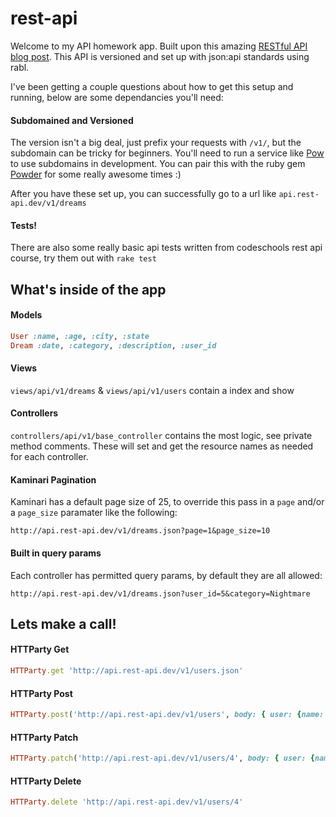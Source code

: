 rest-api
========

Welcome to my API homework app. Built upon this amazing [RESTful API blog post](https://codelation.com/blog/rails-restful-api-just-add-water). This API is versioned and set up with json:api standards using rabl.

I've been getting a couple questions about how to get this setup and running, below are some dependancies you'll need:

#### Subdomained and Versioned
The version isn't a big deal, just prefix your requests with `/v1/`, but the subdomain can be tricky for beginners. You'll need to run a service like [Pow](pow.cx) to use subdomains in development. You can pair this with the ruby gem [Powder](https://github.com/Rodreegez/powder) for some really awesome times :)

After you have these set up, you can successfully go to a url like `api.rest-api.dev/v1/dreams`

#### Tests!
There are also some really basic api tests written from codeschools rest api course, try them out with `rake test`

What's inside of the app
--------
#### Models
```ruby
User :name, :age, :city, :state
Dream :date, :category, :description, :user_id
```

#### Views
`views/api/v1/dreams` & `views/api/v1/users` contain a index and show

#### Controllers
`controllers/api/v1/base_controller` contains the most logic, see private method comments. These will set and get the resource names as needed for each controller.

#### Kaminari Pagination
Kaminari has a default page size of 25, to override this pass in a `page` and/or a `page_size` paramater like the following:
```
http://api.rest-api.dev/v1/dreams.json?page=1&page_size=10
```

#### Built in query params
Each controller has permitted query params, by default they are all allowed:
```
http://api.rest-api.dev/v1/dreams.json?user_id=5&category=Nightmare
```


Lets make a call!
--------
#### HTTParty Get
```ruby
HTTParty.get 'http://api.rest-api.dev/v1/users.json'
```

#### HTTParty Post
```ruby
HTTParty.post('http://api.rest-api.dev/v1/users', body: { user: {name: "Json", age: "22", city: "Plainsville", state: "NV"} })
```

#### HTTParty Patch
```ruby
HTTParty.patch('http://api.rest-api.dev/v1/users/4', body: { user: {name: "Jason"} })
```

#### HTTParty Delete
```ruby
HTTParty.delete 'http://api.rest-api.dev/v1/users/4'
```
